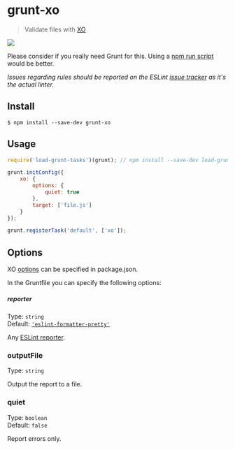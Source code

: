 # grunt-xo

> Validate files with [XO](https://github.com/xojs/xo)

![](screenshot.png)

Please consider if you really need Grunt for this. Using a [npm run script](https://github.com/xojs/xo#workflow) would be better.

*Issues regarding rules should be reported on the ESLint [issue tracker](https://github.com/eslint/eslint/issues) as it's the actual linter.*

## Install

```
$ npm install --save-dev grunt-xo
```

## Usage

```js
require('load-grunt-tasks')(grunt); // npm install --save-dev load-grunt-tasks

grunt.initConfig({
	xo: {
		options: {
			quiet: true
		},
		target: ['file.js']
	}
});

grunt.registerTask('default', ['xo']);
```

## Options

XO [options](https://github.com/xojs/xo#config) can be specified in package.json.

In the Gruntfile you can specify the following options:

##### reporter

Type: `string`\
Default: [`'eslint-formatter-pretty'`](https://github.com/sindresorhus/eslint-formatter-pretty)

Any [ESLint reporter](http://eslint.org/docs/user-guide/command-line-interface#f---format).

### outputFile

Type: `string`

Output the report to a file.

### quiet

Type: `boolean`\
Default: `false`

Report errors only.
